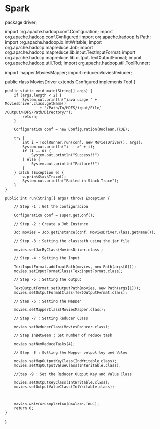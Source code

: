 # Spark




package driver;

import org.apache.hadoop.conf.Configuration;
import org.apache.hadoop.conf.Configured;
import org.apache.hadoop.fs.Path;
import org.apache.hadoop.io.IntWritable;
import org.apache.hadoop.mapreduce.Job;
import org.apache.hadoop.mapreduce.lib.input.TextInputFormat;
import org.apache.hadoop.mapreduce.lib.output.TextOutputFormat;
import org.apache.hadoop.util.Tool;
import org.apache.hadoop.util.ToolRunner;

import mapper.MoviesMapper;
import reducer.MoviesReducer;

public class MoviesDriver extends Configured implements Tool {

	public static void main(String[] args) {
		if (args.length < 2) {
			System.out.println("java usage " + MoviesDriver.class.getName()
					+ "/Path/To/HDFS/input/File/  /Output/HDFS/Path/Directory/");
			return;
		}

		Configuration conf = new Configuration(Boolean.TRUE);

		try {
			int i = ToolRunner.run(conf, new MoviesDriver(), args);
			System.out.println("i---->" + i);
			if (i == 0) {
				System.out.println("Success!!");
			} else {
				System.out.println("Failure!!");
			}
		} catch (Exception e) {
			e.printStackTrace();
			System.out.println("Failed in Stack Trace");
		}
	}

	public int run(String[] args) throws Exception {

		// Step -1 : Get the configuration
		
		Configuration conf = super.getConf();

		// Step -2 : Create a Job Instance

		Job movies = Job.getInstance(conf, MoviesDriver.class.getName());

		// Step -3 : Setting the classpath using the jar file 
		
		movies.setJarByClass(MoviesDriver.class);
		
		// Step -4 : Setting the Input
		
		TextInputFormat.addInputPath(movies, new Path(args[0]));
		movies.setInputFormatClass(TextInputFormat.class);
		
		// Step -5 : Setting the output
		
		TextOutputFormat.setOutputPath(movies, new Path(args[1]));
		movies.setOutputFormatClass(TextOutputFormat.class);
		
		// Step -6 : Setting the Mapper
		
		movies.setMapperClass(MoviesMapper.class);
		
		// Step -7 : Setting Reducer Class
		
		movies.setReducerClass(MoviesReducer.class);
		
		// Step InBetween : Set number of reduce task
		
		movies.setNumReduceTasks(4);
		
		// Step -8 : Setting the Mapper output key and Value 
		
		movies.setMapOutputKeyClass(IntWritable.class);
		movies.setMapOutputValueClass(IntWritable.class);
		
		//Step -9 : Set the Reducer Output Key and Value Class
		
		movies.setOutputKeyClass(IntWritable.class);
		movies.setOutputValueClass(IntWritable.class);
		
		
		
		movies.waitForCompletion(Boolean.TRUE);
		return 0;
	}

}
